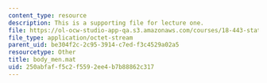```yaml
---
content_type: resource
description: This is a supporting file for lecture one.
file: https://ol-ocw-studio-app-qa.s3.amazonaws.com/courses/18-443-statistics-for-applications-fall-2006/250abfaff5c2f5592ee4b7b88862c317_body_men.mat
file_type: application/octet-stream
parent_uid: be304f2c-2c95-3914-c7ed-f3c4529a02a5
resourcetype: Other
title: body_men.mat
uid: 250abfaf-f5c2-f559-2ee4-b7b88862c317
---
```

